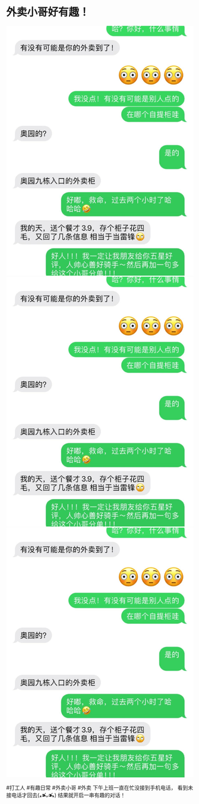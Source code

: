 # 外卖小哥好有趣！

![](img/860a6ec9-a676-4799-b6ab-14687493c561.jpg)
![](img/06ae6c16-5eb5-4a0e-aa50-63498c09bbb5.jpg)
![](img/62c93c2b-9a8e-4f29-9dfe-c438d1bbb2d3.jpg)

#打工人 #有趣日常 #外卖小哥 #外卖
下午上班一直在忙没接到手机电话，
看到未接电话才回去(⁎⁍̴̛ᴗ⁍̴̛⁎)
结果就开启一串有趣的对话！